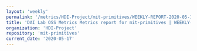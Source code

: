 ```yaml
---
layout: 'weekly'
permalink: '/metrics/HDI-Project/mit-primitives/WEEKLY-REPORT-2020-05-17'
title: 'DAI Lab OSS Metrics Metrics report for mit-primitives | WEEKLY-REPORT-2020-05-17'
organization: 'HDI-Project'
repository: 'mit-primitives'
current_date: '2020-05-17'
---
```

